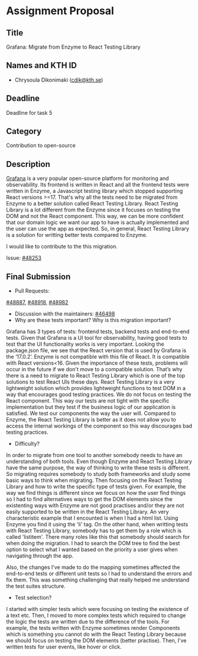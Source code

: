 # Assignment Proposal

## Title

Grafana: Migrate from Enzyme to React Testing Library

## Names and KTH ID

- Chrysoula Dikonimaki (cdik@kth.se)

## Deadline

Deadline for task 5

## Category

Contribution to open-source

## Description

[Grafana](https://github.com/grafana/grafana) is a very popular open-source platform for monitoring and observability. 
Its frontend is written in React and all the frontend tests were written in Enzyme, a Javascript testing library which stopped supporting React versions >=17.
That's why all the tests need to be migrated from Enzyme to a better solution called React Testing Library. 
React Testing Library is a lot different from the Enzyme since it focuses on testing the DOM and not the React component. 
This way, we can be more confident that our domain logic we want our app to have is actually implemented and the user can use the app as expected.
So, in general, React Testing Library is a solution for writting better tests compared to Enzyme.

I would like to contribute to the this migration.

Issue: [#48253](https://github.com/grafana/grafana/issues/48253)

## Final Submission

* Pull Requests: 

[#48887](https://github.com/grafana/grafana/pull/48887), [#48918](https://github.com/grafana/grafana/pull/48918), [#48982](https://github.com/grafana/grafana/pull/48982)
* Discussion with the maintainers: [#46498](https://github.com/grafana/grafana/issues/46498)
* Why are these tests important? Why is this migration important?

Grafana has 3 types of tests: frontend tests, backend tests and end-to-end tests. Given that Grafana is a UI tool for observability, having good tests to test that the UI functionality works is very important. 
Looking the package.json file, we see that the React version that is used by Grafana is the ‘17.0.2’. Enzyme is not compatible with this file of React. It is compatible with React versions<16. Given the importance of these tests, problems will occur in the future if we don't move to a compatible solution.
That’s why there is a need to migrate to React Testing Library which is one of the top solutions to test React UIs these days. 
React Testing Library is a very lightweight solution which provides lightweight functions to test DOM in a way that encourages good testing practices.  We do not focus on testing the React component. This way our tests are not tight with the specific implementation but they test if the business logic of our application is satisfied. We test our components the way the user will.
Compared to Enzyme, the React Testing Library is better as it does not allow you to access the internal workings of the component so this way discourages bad testing practices.  

* Difficulty?

In order to migrate from one tool to another somebody needs to have an understanding of both tools. Even though Enzyme and React Testing Library have the same purpose, the way of thinking to write these tests is different. So migrating requires somebody to study both frameworks and study some basic ways to think when migrating. Then focusing on the React Testing Library and how to write the specific type of tests given. For example, the way we find things is different since we focus on how the user find things so I had to find alternatives ways to get the DOM elements since the existenting ways with Enzyme are not good practises and/or they are not easily supported to be written in the React Testing Library. An very characteristic example that I encounted is when I had a html list. Using Enzyme you find it using the 'li' tag. On the other hand, when writting tests with React Testing Library, somebody has to get them by a role which is called 'listitem'. There many roles like this that somebody should search for when doing the migration. I had to search the DOM tree to find the best option to select what I wanted based on the priority a user gives when navigating through the app.

Also, the changes I've made to do the mapping sometimes affected the end-to-end tests or different unit tests so I had to understand the errors and fix them. This was something challenging that really helped me understand the test suites structure.

* Test selection?

I started with simpler tests which were focusing on testing the existence of a text etc. Then, I moved to more complex tests which required to change the logic the tests are written due to the difference of the tools. For example, the tests written with Enzyme sometimes render Components which is something you cannot do with the React Testing Library because we should focus on testing the DOM elements (better practise). Then, I've written tests for user events, like hover or click. 
